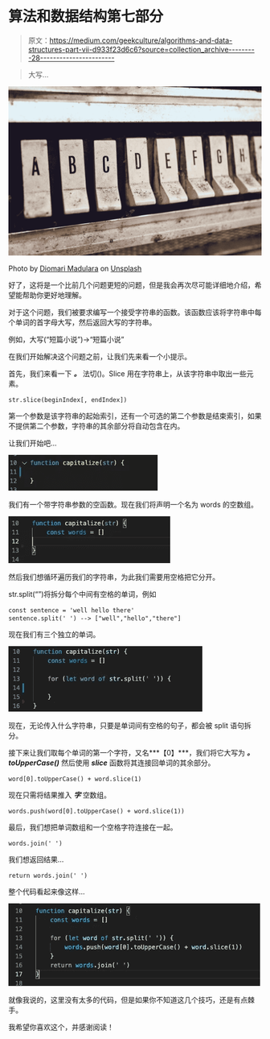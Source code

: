 # 算法和数据结构第七部分

> 原文：<https://medium.com/geekculture/algorithms-and-data-structures-part-vii-d933f23d6c6?source=collection_archive---------28----------------------->

> 大写…

![](img/56f88c3ca185c8230aa692fdb795c4cf.png)

Photo by [Diomari Madulara](https://unsplash.com/@diomari?utm_source=medium&utm_medium=referral) on [Unsplash](https://unsplash.com?utm_source=medium&utm_medium=referral)

好了，这将是一个比前几个问题更短的问题，但是我会再次尽可能详细地介绍，希望能帮助你更好地理解。

对于这个问题，我们被要求编写一个接受字符串的函数。该函数应该将字符串中每个单词的首字母大写，然后返回大写的字符串。

例如，大写(“短篇小说”)→“短篇小说”

在我们开始解决这个问题之前，让我们先来看一个小提示。

首先，我们来看一下 ***。*** 法切()。Slice 用在字符串上，从该字符串中取出一些元素。

```
str.slice(beginIndex[, endIndex])
```

第一个参数是该字符串的起始索引，还有一个可选的第二个参数是结束索引，如果不提供第二个参数，字符串的其余部分将自动包含在内。

让我们开始吧…

![](img/1df9a8acea8735b521c9d747d55e7935.png)

我们有一个带字符串参数的空函数。现在我们将声明一个名为 words 的空数组。

![](img/187115af698d98c43c38b6dffdad83f7.png)

然后我们想循环遍历我们的字符串，为此我们需要用空格把它分开。

str.split(“”)将拆分每个中间有空格的单词，例如

```
const sentence = 'well hello there'
sentence.split(' ') --> ["well","hello","there"]
```

现在我们有三个独立的单词。

![](img/b4d866a511264205879eeb5c873da85c.png)

现在，无论传入什么字符串，只要是单词间有空格的句子，都会被 split 语句拆分。

接下来让我们取每个单词的第一个字符，又名***【0】***，我们将它大写为 ***。toUpperCase()*** 然后使用 ***slice*** 函数将其连接回单词的其余部分。

```
word[0].toUpperCase() + word.slice(1) 
```

现在只需将结果推入 ***字*** 空数组。

```
words.push(word[0].toUpperCase() + word.slice(1))
```

最后，我们想把单词数组和一个空格字符连接在一起。

```
words.join(' ')
```

我们想返回结果…

```
return words.join(' ')
```

整个代码看起来像这样…

![](img/668120a170ed1e1a5683880bc8c85f20.png)

就像我说的，这里没有太多的代码，但是如果你不知道这几个技巧，还是有点棘手。

我希望你喜欢这个，并感谢阅读！